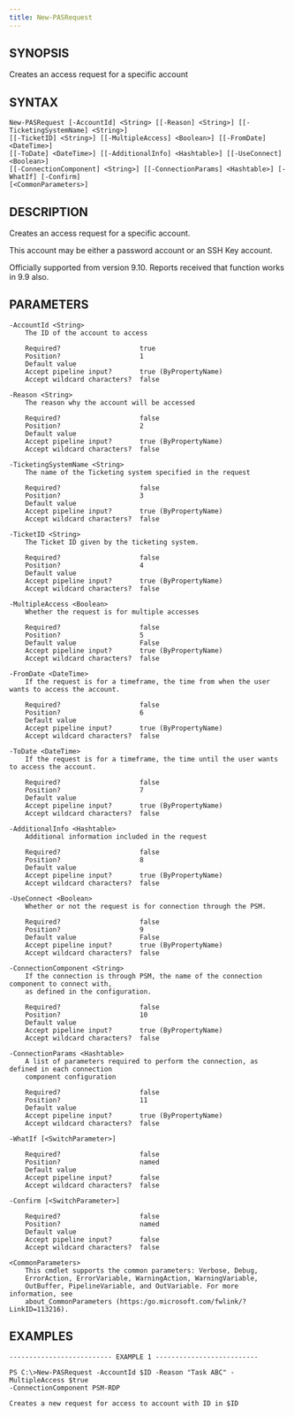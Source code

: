 ```yaml
---
title: New-PASRequest
---
```


## SYNOPSIS

Creates an access request for a specific account

## SYNTAX

    New-PASRequest [-AccountId] <String> [[-Reason] <String>] [[-TicketingSystemName] <String>]
    [[-TicketID] <String>] [[-MultipleAccess] <Boolean>] [[-FromDate] <DateTime>]
    [[-ToDate] <DateTime>] [[-AdditionalInfo] <Hashtable>] [[-UseConnect] <Boolean>]
    [[-ConnectionComponent] <String>] [[-ConnectionParams] <Hashtable>] [-WhatIf] [-Confirm]
    [<CommonParameters>]

## DESCRIPTION

Creates an access request for a specific account.

This account may be either a password account or an SSH Key account.

Officially supported from version 9.10. Reports received that function works in 9.9 also.

## PARAMETERS

    -AccountId <String>
        The ID of the account to access

        Required?                    true
        Position?                    1
        Default value
        Accept pipeline input?       true (ByPropertyName)
        Accept wildcard characters?  false

    -Reason <String>
        The reason why the account will be accessed

        Required?                    false
        Position?                    2
        Default value
        Accept pipeline input?       true (ByPropertyName)
        Accept wildcard characters?  false

    -TicketingSystemName <String>
        The name of the Ticketing system specified in the request

        Required?                    false
        Position?                    3
        Default value
        Accept pipeline input?       true (ByPropertyName)
        Accept wildcard characters?  false

    -TicketID <String>
        The Ticket ID given by the ticketing system.

        Required?                    false
        Position?                    4
        Default value
        Accept pipeline input?       true (ByPropertyName)
        Accept wildcard characters?  false

    -MultipleAccess <Boolean>
        Whether the request is for multiple accesses

        Required?                    false
        Position?                    5
        Default value                False
        Accept pipeline input?       true (ByPropertyName)
        Accept wildcard characters?  false

    -FromDate <DateTime>
        If the request is for a timeframe, the time from when the user wants to access the account.

        Required?                    false
        Position?                    6
        Default value
        Accept pipeline input?       true (ByPropertyName)
        Accept wildcard characters?  false

    -ToDate <DateTime>
        If the request is for a timeframe, the time until the user wants to access the account.

        Required?                    false
        Position?                    7
        Default value
        Accept pipeline input?       true (ByPropertyName)
        Accept wildcard characters?  false

    -AdditionalInfo <Hashtable>
        Additional information included in the request

        Required?                    false
        Position?                    8
        Default value
        Accept pipeline input?       true (ByPropertyName)
        Accept wildcard characters?  false

    -UseConnect <Boolean>
        Whether or not the request is for connection through the PSM.

        Required?                    false
        Position?                    9
        Default value                False
        Accept pipeline input?       true (ByPropertyName)
        Accept wildcard characters?  false

    -ConnectionComponent <String>
        If the connection is through PSM, the name of the connection component to connect with,
        as defined in the configuration.

        Required?                    false
        Position?                    10
        Default value
        Accept pipeline input?       true (ByPropertyName)
        Accept wildcard characters?  false

    -ConnectionParams <Hashtable>
        A list of parameters required to perform the connection, as defined in each connection
        component configuration

        Required?                    false
        Position?                    11
        Default value
        Accept pipeline input?       true (ByPropertyName)
        Accept wildcard characters?  false

    -WhatIf [<SwitchParameter>]

        Required?                    false
        Position?                    named
        Default value
        Accept pipeline input?       false
        Accept wildcard characters?  false

    -Confirm [<SwitchParameter>]

        Required?                    false
        Position?                    named
        Default value
        Accept pipeline input?       false
        Accept wildcard characters?  false

    <CommonParameters>
        This cmdlet supports the common parameters: Verbose, Debug,
        ErrorAction, ErrorVariable, WarningAction, WarningVariable,
        OutBuffer, PipelineVariable, and OutVariable. For more information, see
        about_CommonParameters (https:/go.microsoft.com/fwlink/?LinkID=113216).

## EXAMPLES

    -------------------------- EXAMPLE 1 --------------------------

    PS C:\>New-PASRequest -AccountId $ID -Reason "Task ABC" -MultipleAccess $true
    -ConnectionComponent PSM-RDP

    Creates a new request for access to account with ID in $ID
